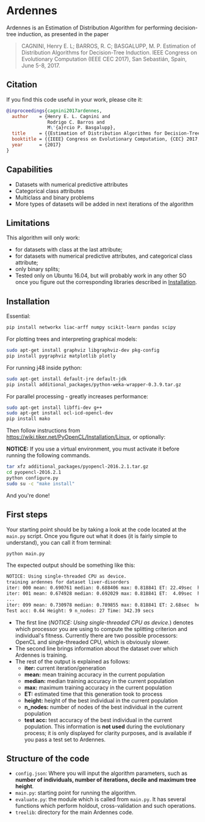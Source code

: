 # Ardennes

Ardennes is an Estimation of Distribution Algorithm for performing decision-tree induction, as presented in the paper


>CAGNINI, Henry E. L; BARROS, R. C; BASGALUPP, M. P. Estimation of Distribution Algorithms for Decision-Tree Induction. IEEE Congress on Evolutionary Computation (IEEE CEC 2017), San Sebastián, Spain, June 5-8, 2017. 

## Citation

If you find this code useful in your work, please cite it:

```bibtex
@inproceedings{cagnini2017ardennes,
  author    = {Henry E. L. Cagnini and
               Rodrigo C. Barros and
               M\'{a}rcio P. Basgalupp},
  title     = {{Estimation of Distribution Algorithms for Decision-Tree Induction}},
  booktitle = {{IEEE} Congress on Evolutionary Computation, {CEC} 2017, San Sebastián, Spain, June 5-8, 2017},
  year      = {2017}
}
```

## Capabilities
* Datasets with numerical predictive attributes
* Categorical class attributes
* Multiclass and binary problems
* More types of datasets will be added in next iterations of the algorithm

## Limitations

This algorithm will only work:
* for datasets with class at the last attribute;
* for datasets with numerical predictive attributes, and categorical class attribute;
* only binary splits;
* Tested only on Ubuntu 16.04, but will probably work in any other SO once you figure out the corresponding libraries described in [Installation]().

## Installation

Essential:
```sh
pip install networkx liac-arff numpy scikit-learn pandas scipy
```
For plotting trees and interpreting graphical models:
```sh
sudo apt-get install graphviz libgraphviz-dev pkg-config
pip install pygraphviz matplotlib plotly
```
For running j48 inside python:
```sh
sudo apt-get install default-jre default-jdk
pip install additional_packages/python-weka-wrapper-0.3.9.tar.gz
```
For parallel processing - greatly increases performance:
```sh
sudo apt-get install libffi-dev g++
sudo apt-get install ocl-icd-opencl-dev
pip install mako
```
Then follow instructions from https://wiki.tiker.net/PyOpenCL/Installation/Linux, or optionally:

**NOTICE:** If you use a virtual environment, you must activate it before running the following commands. 

```sh
tar xfz additional_packages/pyopencl-2016.2.1.tar.gz
cd pyopencl-2016.2.1
python configure.py
sudo su -c "make install"
```
And you're done!

## First steps

Your starting point should be by taking a look at the code located at the `main.py` script. Once you figure out what it does (it is fairly simple to understand), you can call it from terminal:

```sh
python main.py
```

The expected output should be something like this:
```sh
NOTICE: Using single-threaded CPU as device.
training ardennes for dataset liver-disorders
iter: 000 mean: 0.690761 median: 0.688406 max: 0.818841 ET: 22.49sec  height:  9  n_nodes: 45  test acc: 0.536232
iter: 001 mean: 0.674928 median: 0.692029 max: 0.818841 ET:  4.09sec  height:  9  n_nodes: 45  test acc: 0.536232
...
iter: 099 mean: 0.730978 median: 0.789855 max: 0.818841 ET: 2.68sec  height:  9  n_nodes: 27  test acc: 0.637681
Test acc: 0.64 Height: 9 n_nodes: 27 Time: 342.39 secs
```

* The first line (_NOTICE: Using single-threaded CPU as device._) denotes which processor you are using to compute the splitting criterion and individual's fitness. Currently there are two possible processors: OpenCL and single-threaded CPU, which is obviously slower.
* The second line brings information about the dataset over which Ardennes is training.
* The rest of the output is explained as follows:
  * **iter:** current iteration/generation
  * **mean:** mean training accuracy in the current population
  * **median:** median training accuracy in the current population
  * **max:** maximum training accuracy in the current population
  * **ET:** estimated time that this generation took to process
  * **height:** height of the best individual in the current population
  * **n_nodes:** number of nodes of the best individual in the current population
  * **test acc:** test accuracy of the best individual in the current population. This information is **not used** during the evolutionary process; it is only displayed for clarity purposes, and is available if you pass a test set to Ardennes.

## Structure of the code

* `config.json`: Where you will input the algorithm parameters, such as **number of individuals, number of iterations, decile and maximum tree height**.
* `main.py`: starting point for running the algorithm.
* `evaluate.py`: the module which is called from `main.py`. It has several functions which perform holdout, cross-validation and such operations.
* `treelib`: directory for the main Ardennes code. 